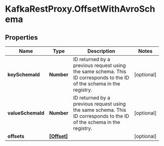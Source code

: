 # KafkaRestProxy.OffsetWithAvroSchema

## Properties
Name | Type | Description | Notes
------------ | ------------- | ------------- | -------------
**keySchemaId** | **Number** | ID returned by a previous request using the same schema. This ID corresponds to the ID of the schema in the registry. | [optional] 
**valueSchemaId** | **Number** | ID returned by a previous request using the same schema. This ID corresponds to the ID of the schema in the registry. | [optional] 
**offsets** | [**[Offset]**](Offset.md) |  | [optional] 


